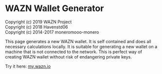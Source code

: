 # WAZN Wallet Generator

Copyright (c) 2019 WAZN Project  
Copyright (c) 2018 Havenstd06  
Copyright (c) 2014-2017 moneromooo-monero  


This page generates a new WAZN wallet. It is self contained and does all necessary calculations locally. It is suitable for generating a new wallet on a machine that is not connected to the network. This is perfect way of creating WAZN wallet without risk of endangering private keys.

Try it here: <a href="https://my.wazn.io" target="_blank">my.wazn.io</a>
